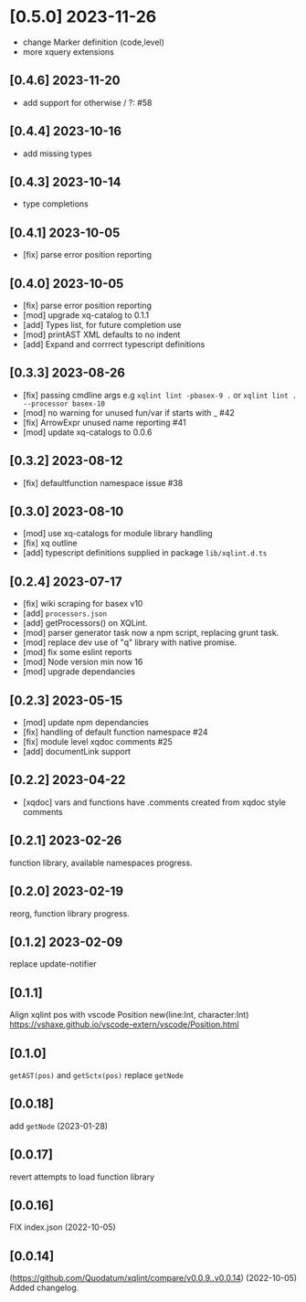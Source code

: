 # [0.5.0] 2023-11-26
* change Marker definition (code,level)
* more xquery extensions 
## [0.4.6] 2023-11-20
* add support for otherwise / ?: #58
## [0.4.4] 2023-10-16
* add missing types
## [0.4.3] 2023-10-14
* type completions 
## [0.4.1] 2023-10-05
* [fix] parse error position reporting
## [0.4.0] 2023-10-05
* [fix] parse error position reporting
* [mod] upgrade xq-catalog to 0.1.1
* [add] Types list, for future completion use
* [mod] printAST XML defaults to no indent
* [add] Expand and corrrect typescript definitions
## [0.3.3] 2023-08-26
* [fix] passing cmdline args e.g `xqlint lint -pbasex-9 .` or `xqlint lint . --processor basex-10`
* [mod] no warning for unused fun/var if starts with _ #42
* [fix] ArrowExpr unused name reporting #41
* [mod] update xq-catalogs to 0.0.6
## [0.3.2] 2023-08-12
* [fix] defaultfunction namespace issue #38
## [0.3.0] 2023-08-10
* [mod] use xq-catalogs for module library handling
* [fix] xq outline 
* [add] typescript definitions supplied in package `lib/xqlint.d.ts`
## [0.2.4] 2023-07-17
* [fix] wiki scraping for basex v10
* [add] `processors.json` 
* [add] getProcessors() on XQLint. 
* [mod] parser generator task now a npm script, replacing grunt task.
* [mod] replace dev use of "q" library with native promise. 
* [mod] fix some eslint reports
* [mod] Node version min now 16
* [mod] upgrade dependancies
## [0.2.3] 2023-05-15
* [mod] update npm dependancies
* [fix] handling of default function namespace #24 
* [fix] module level xqdoc comments #25
* [add] documentLink support

## [0.2.2] 2023-04-22
* [xqdoc] vars and functions have .comments created from xqdoc style comments

## [0.2.1] 2023-02-26
function library, available namespaces progress.

## [0.2.0] 2023-02-19
reorg, function library progress.

## [0.1.2] 2023-02-09
replace update-notifier

## [0.1.1] 
Align xqlint pos with vscode Position new(line:Int, character:Int)
https://vshaxe.github.io/vscode-extern/vscode/Position.html

## [0.1.0] 
`getAST(pos)` and `getSctx(pos)` replace `getNode`

## [0.0.18] 
add `getNode` (2023-01-28)

## [0.0.17] 
revert attempts to load function library
 
## [0.0.16] 
FIX index.json (2022-10-05)
## [0.0.14]
(https://github.com/Quodatum/xqlint/compare/v0.0.9..v0.0.14) (2022-10-05)
Added changelog.
